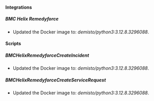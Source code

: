 
#### Integrations

##### BMC Helix Remedyforce

- Updated the Docker image to: *demisto/python3:3.12.8.3296088*.


#### Scripts

##### BMCHelixRemedyforceCreateIncident

- Updated the Docker image to: *demisto/python3:3.12.8.3296088*.

##### BMCHelixRemedyforceCreateServiceRequest

- Updated the Docker image to: *demisto/python3:3.12.8.3296088*.

